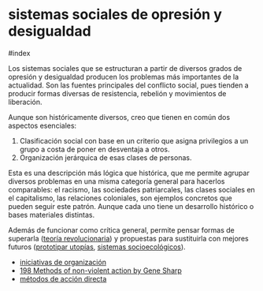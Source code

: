 # sistemas sociales de opresión y desigualdad
#index

Los sistemas sociales que se estructuran a partir de diversos grados de opresión y desigualdad producen los problemas más importantes de la actualidad. Son las fuentes principales del conflicto social, pues tienden a producir formas diversas de resistencia, rebelión y movimientos de liberación.

Aunque son históricamente diversos, creo que tienen en común dos aspectos esenciales:

1. Clasificación social con base en un criterio que asigna privilegios a un grupo a costa de poner en desventaja a otros.
2. Organización jerárquica de esas clases de personas.

Esta es una descripción más lógica que histórica, que me permite agrupar diversos problemas en una misma categoría general para hacerlos comparables: el racismo, las sociedades patriarcales, las clases sociales en el capitalismo, las relaciones coloniales, son ejemplos concretos que pueden seguir este patrón. Aunque cada uno tiene un desarrollo histórico o bases materiales distintas.

Además de funcionar como crítica general, permite pensar formas de superarla ([teoría revolucionaria](202506051758.md)) y propuestas para sustituirla con mejores futuros ([prototipar utopías](202506042027.md), [sistemas socioecológicos](202506101227.md)).

- [iniciativas de organización](202506091919.md)
- [198 Methods of non-violent action by Gene Sharp](202506101102.md)
- [métodos de acción directa](202506101104.md)
